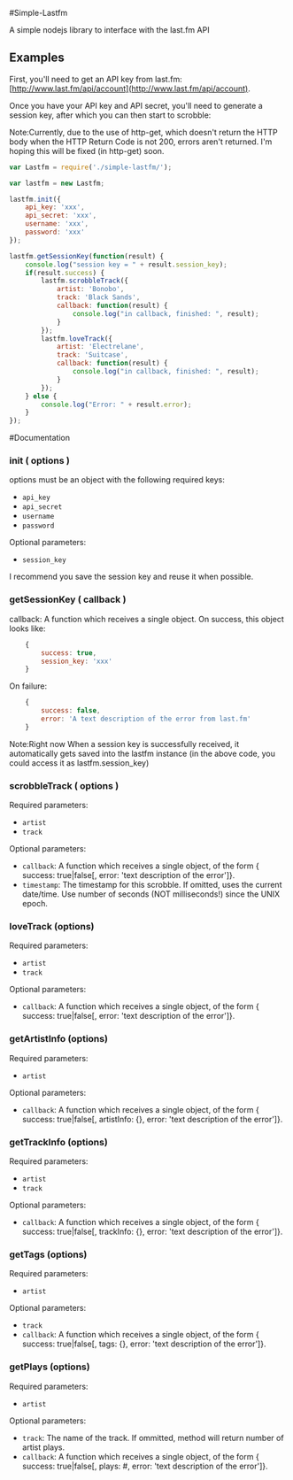 #Simple-Lastfm

A simple nodejs library to interface with the last.fm API

## Examples

First, you'll need to get an API key from last.fm: [http://www.last.fm/api/account](http://www.last.fm/api/account).

Once you have your API key and API secret, you'll need to generate a session key, after which you can then start to scrobble:

Note:Currently, due to the use of http-get, which doesn't return the HTTP body when the HTTP Return Code is not 200, errors aren't returned. I'm hoping this will be fixed (in http-get) soon.

```js
var Lastfm = require('./simple-lastfm/');

var lastfm = new Lastfm;

lastfm.init({
	api_key: 'xxx',
	api_secret: 'xxx',
	username: 'xxx',
	password: 'xxx'
});

lastfm.getSessionKey(function(result) {
	console.log("session key = " + result.session_key);
	if(result.success) {
		lastfm.scrobbleTrack({
			artist: 'Bonobo',
			track: 'Black Sands',
			callback: function(result) {
				console.log("in callback, finished: ", result);
			}
		});
		lastfm.loveTrack({
			artist: 'Electrelane',
			track: 'Suitcase',
			callback: function(result) {
				console.log("in callback, finished: ", result);
			}
		});
	} else {
		console.log("Error: " + result.error);
	}
});
```

#Documentation

### init ( options )
options must be an object with the following required keys:

* `api_key`
* `api_secret`
* `username`
* `password`

Optional parameters:

* `session_key`

I recommend you save the session key and reuse it when possible.

### getSessionKey ( callback )
callback: A function which receives a single object. On success, this object looks like:

```js
	{
		success: true,
		session_key: 'xxx'
	}
```

On failure:

```js
	{
		success: false,
		error: 'A text description of the error from last.fm'
	}
```

Note:Right now 
When a session key is successfully received, it automatically gets saved into the lastfm instance (in the above code, you could access it as lastfm.session_key)


### scrobbleTrack ( options )
Required parameters:

* `artist`
* `track`

Optional parameters:

* `callback`: A function which receives a single object, of the form { success: true|false[, error: 'text description of the error']}.
* `timestamp`: The timestamp for this scrobble. If omitted, uses the current date/time. Use number of seconds (NOT milliseconds!) since the UNIX epoch.

### loveTrack (options)
Required parameters:

* `artist`
* `track`

Optional parameters:

* `callback`: A function which receives a single object, of the form { success: true|false[, error: 'text description of the error']}.

### getArtistInfo (options)
Required parameters:

* `artist`

Optional parameters:

* `callback`: A function which receives a single object, of the form { success: true|false[, artistInfo: {}, error: 'text description of the error']}.

### getTrackInfo (options)
Required parameters:

* `artist`
* `track`

Optional parameters:

* `callback`: A function which receives a single object, of the form { success: true|false[, trackInfo: {}, error: 'text description of the error']}.

### getTags (options)
Required parameters:

* `artist`

Optional parameters:

* `track`
* `callback`: A function which receives a single object, of the form { success: true|false[, tags: {}, error: 'text description of the error']}.

### getPlays (options)
Required parameters:

* `artist`

Optional parameters:

* `track`: The name of the track. If ommitted, method will return number of artist plays.
* `callback`: A function which receives a single object, of the form { success: true|false[, plays: #, error: 'text description of the error']}.

